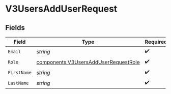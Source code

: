 # V3UsersAddUserRequest


## Fields

| Field                                                                                        | Type                                                                                         | Required                                                                                     | Description                                                                                  |
| -------------------------------------------------------------------------------------------- | -------------------------------------------------------------------------------------------- | -------------------------------------------------------------------------------------------- | -------------------------------------------------------------------------------------------- |
| `Email`                                                                                      | *string*                                                                                     | :heavy_check_mark:                                                                           | N/A                                                                                          |
| `Role`                                                                                       | [components.V3UsersAddUserRequestRole](../../models/components/v3usersadduserrequestrole.md) | :heavy_check_mark:                                                                           | N/A                                                                                          |
| `FirstName`                                                                                  | *string*                                                                                     | :heavy_check_mark:                                                                           | N/A                                                                                          |
| `LastName`                                                                                   | *string*                                                                                     | :heavy_check_mark:                                                                           | N/A                                                                                          |